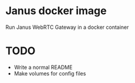 # Janus docker image
Run Janus WebRTC Gateway in a docker container

# TODO
- Write a normal README
- Make volumes for config files
